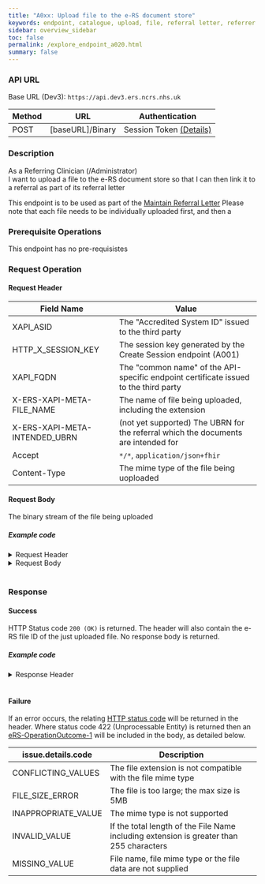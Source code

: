 ```yaml
---
title: "A0xx: Upload file to the e-RS document store"
keywords: endpoint, catalogue, upload, file, referral letter, referrer clinical information
sidebar: overview_sidebar
toc: false
permalink: /explore_endpoint_a020.html
summary: false
---
```


### API URL

Base URL (Dev3): `https://api.dev3.ers.ncrs.nhs.uk`

| Method | URL | Authentication |
| -------------| --- | ---------------- |
| POST | [baseURL]/Binary | Session Token [(Details)](develop_business_flow_bf001.html) |

### Description
As a Referring Clinician (/Administrator)  
I want to upload a file to the e-RS document store
so that I can then link it to a referral as part of its referral letter

This endpoint is to be used as part of the [Maintain Referral Letter](placeholder)
Please note that each file needs to be individually uploaded first, and then a

### Prerequisite Operations
This endpoint has no pre-requisistes

### Request Operation

#### Request Header

| Field Name | Value |
| ---- | ---- |
| XAPI_ASID | The "Accredited System ID" issued to the third party |
| HTTP_X_SESSION_KEY | The session key generated by the Create Session endpoint (A001)  |
| XAPI_FQDN | The "common name" of the API-specific endpoint certificate issued to the third party |
| X-ERS-XAPI-META-FILE_NAME  | The name of file being uploaded, including the extension|
| X-ERS-XAPI-META-INTENDED_UBRN | (not yet supported) The UBRN for the referral which the documents are intended for |
| Accept | `*/*`, `application/json+fhir` |
|Content-Type |	The mime type of the file being uoploaded |



#### Request Body
The binary stream of the file being uploaded

##### Example code

<details><summary>Request Header</summary>
<br>
  <pre>
    EXAMPLE CODE HERE
  </pre>
</details>

<details><summary>Request Body</summary>
<br>
  <pre>
    EXAMPLE CODE HERE
  </pre>
</details>
<br>

### Response

#### Success
HTTP Status code `200 (OK)` is returned. The header will also contain the e-RS file ID of the just uploaded file.
No response body is returned.

##### Example code
<details><summary>Response Header</summary>
<br>
  <pre>
    EXAMPLE CODE HERE
  </pre>
</details>
<br>

#### Failure
If an error occurs, the relating [HTTP status code](explore_error_messages.html) will be returned in the header.
Where status code 422 (Unprocessable Entity) is returned then an [eRS-OperationOutcome-1](https://fhir.nhs.uk/STU3/StructureDefinition/eRS-OperationOutcome-1) will be included in the body, as detailed below.  

| issue.details.code | Description |
| ------------------ | ------ |
| CONFLICTING_VALUES | The file extension is not compatible with the file mime type |
| FILE_SIZE_ERROR | The file is too large; the max size is 5MB |
| INAPPROPRIATE_VALUE | The mime type is not supported |
| INVALID_VALUE | If the total length of the File Name including extension is greater than 255 characters |
| MISSING_VALUE | File name,  file mime type or the file data are not supplied |
